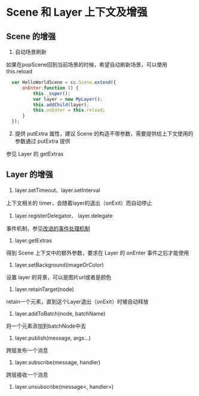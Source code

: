 # Scene 和 Layer 上下文及增强

## Scene 的增强

1. 自动场景刷新
  
  如果在popScene回到当前场景的时候，希望自动刷新场景，可以使用 this.reload
  
  ```js
	var HelloWorldScene = cc.Scene.extend({
		onEnter:function () {
			this._super();
			var layer = new MyLayer();
			this.addChild(layer);
			this.onEnter = this.reload;
		}
	});
  ```

2. 提供 putExtra 属性，建议 Scene 的构造不带参数，需要提供给上下文使用的参数通过 putExtra 提供

  参见 Layer 的 getExtras
  
## Layer 的增强
1. layer.setTimeout、layer.setInterval

  上下文相关的 timer，会随着layer的退出（onExit）而自动停止

1. layer.registerDelegator、 layer.delegate
   
  事件机制，参见[改进的事件处理机制](http://smart-x.akira-cn.gitpress.org/~docs/07-improved%20event%20model.md)

1. layer.getExtras
  
  得到 Scene 上下文中的额外参数，要求在 Layer 的 onEnter 事件之后才能使用

1. layer.setBackground(imageOrColor)

  设置 layer 的背景，可以是图片url或者是颜色

1. layer.retainTarget(node)

  retain一个元素，直到这个Layer退出（onExit）时被自动释放

1. layer.addToBatch(node, batchName)

  将一个元素添加到batchNode中去
 
1. layer.publish(message, args...)

  跨层发布一个消息

1. layer.subscribe(message, handler)

  跨层接收一个消息

1. layer.unsubscribe(message<, handler>)
